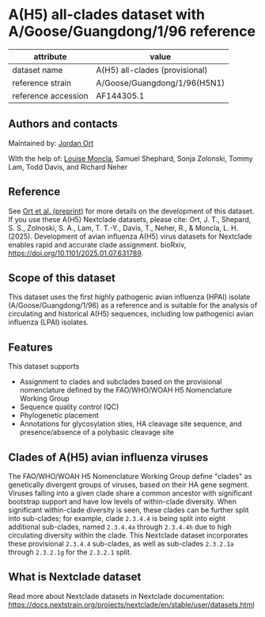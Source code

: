 # A(H5) all-clades dataset with A/Goose/Guangdong/1/96 reference

| attribute            | value                                    |
| -------------------- | ---------------------------------------- |
| dataset name         | A(H5) all-clades (provisional)          |
| reference strain     | A/Goose/Guangdong/1/96(H5N1)             |
| reference accession  | AF144305.1                               |

## Authors and contacts

Maintained by: [Jordan Ort](https://lmoncla.github.io/monclalab/team/JordanOrt/)

With the help of: [Louise Moncla](https://lmoncla.github.io/monclalab/team/LouiseMoncla/), Samuel Shephard, Sonja Zolonski, Tommy Lam, Todd Davis, and Richard Neher

## Reference

See [Ort et al. (preprint)](https://doi.org/10.1101/2025.01.07.631789) for more details on the development of this dataset. If you use these A(H5) Nextclade datasets, please cite: Ort, J. T., Shepard, S. S., Zolnoski, S. A., Lam, T. T.-Y., Davis, T., Neher, R., & Moncla, L. H. (2025). Development of avian influenza A(H5) virus datasets for Nextclade enables rapid and accurate clade assignment. bioRxiv, https://doi.org/10.1101/2025.01.07.631789.

## Scope of this dataset

This dataset uses the first highly pathogenic avian influenza (HPAI) isolate (A/Goose/Guangdong/1/96) as a reference and is suitable for the analysis of circulating and historical A(H5) sequences, including low pathogenici avian influenza (LPAI) isolates.

## Features

This dataset supports

 * Assignment to clades and subclades based on the provisional nomenclature defined by the FAO/WHO/WOAH H5 Nomenclature Working Group
 * Sequence quality control (QC)
 * Phylogenetic placement
 * Annotations for glycosylation sties, HA cleavage site sequence, and presence/absence of a polybasic cleavage site

## Clades of A(H5) avian influenza viruses

The FAO/WHO/WOAH H5 Nomenclature Working Group define "clades" as genetically divergent groups of viruses, based on their HA gene segment.
Viruses falling into a given clade share a common ancestor with significant bootstrap support and have low levels of within-clade diversity.
When significant within-clade diversity is seen, these clades can be further split into sub-clades; for example, clade `2.3.4.4` is being split into eight additional sub-clades, named `2.3.4.4a` through `2.3.4.4h` due to high circulating diversity within the clade.
This Nextclade dataset incorporates these provisional `2.3.4.4` sub-clades, as well as sub-clades `2.3.2.1a` through `2.3.2.1g` for the `2.3.2.1` split.

## What is Nextclade dataset

Read more about Nextclade datasets in Nextclade documentation: https://docs.nextstrain.org/projects/nextclade/en/stable/user/datasets.html